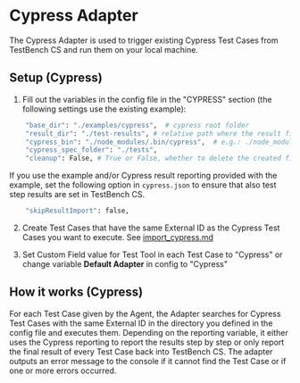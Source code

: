 # **Cypress Adapter**

The Cypress Adapter is used to trigger existing Cypress Test Cases from TestBench CS and run them on your local machine.

## **Setup (Cypress)**

1. Fill out the variables in the config file in the "CYPRESS" section (the following settings use the existing example):
    

```bash
    "base_dir": "./examples/cypress",  # cypress root folder
    "result_dir": "./test-results", # relative path where the result files should be stored
    "cypress_bin": "./node_modules/.bin/cypress",  # e.g.: ./node_modules/.bin/cypress
    "cypress_spec_folder": "./tests",
    "cleanup": False, # True or False, whether to delete the created files
```

If you use the example and/or Cypress result reporting provided with the example, set the following option in `cypress.json` to ensure that also test step results are set in TestBench CS.

```bash
    "skipResultImport": false,
```

2. Create Test Cases that have the same External ID as the Cypress Test Cases you want to execute. See [import_cypress.md](../../docs/importers/import_cypress.md)

3. Set Custom Field value for Test Tool in each Test Case to "Cypress" or change variable **Default Adapter** in config to "Cypress"

## **How it works (Cypress)**

For each Test Case given by the Agent, the Adapter searches for Cypress Test Cases with the same External ID in the directory you defined in the config file and executes them. Depending on the reporting variable, it either uses the Cypress reporting to report the results step by step or only report the final result of every Test Case back into TestBench CS. The adapter outputs an error message to the console if it cannot find the Test Case or if one or more errors occurred.
